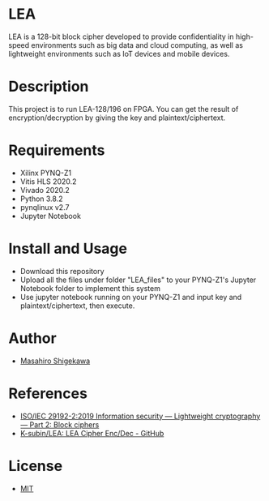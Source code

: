 # LEA

LEA is a 128-bit block cipher developed to provide confidentiality in high-speed environments such as big data and cloud computing, as well as lightweight environments such as IoT devices and mobile devices.

# Description

This project is to run LEA-128/196 on FPGA.
You can get the result of encryption/decryption by giving the key and plaintext/ciphertext.

# Requirements

- Xilinx PYNQ-Z1
- Vitis HLS 2020.2
- Vivado 2020.2
- Python 3.8.2
- pynqlinux v2.7
- Jupyter Notebook

# Install and Usage

- Download this repository
- Upload all the files under folder "LEA_files" to your PYNQ-Z1's Jupyter Notebook folder to implement this system
- Use jupyter notebook running on your PYNQ-Z1 and input key and plaintext/ciphertext, then execute.


# Author

- [Masahiro Shigekawa](https://github.com/ShigekawaMasahiro)

# References

- [ISO/IEC 29192-2:2019
Information security — Lightweight cryptography — Part 2: Block ciphers](https://www.iso.org/standard/78477.html)
- [K-subin/LEA: LEA Cipher Enc/Dec - GitHub](https://github.com/K-subin/LEA)

# License

- [MIT](https://opensource.org/licenses/MIT)
